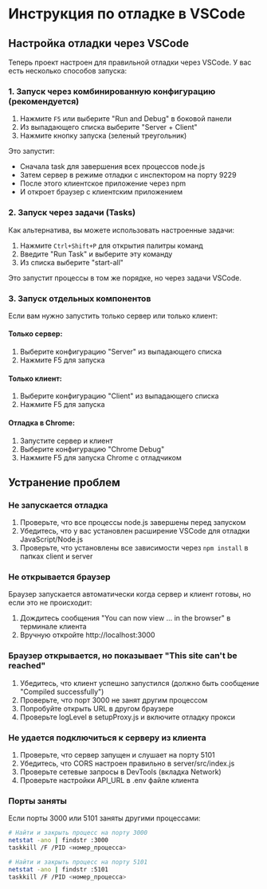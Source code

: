 # Инструкция по отладке в VSCode

## Настройка отладки через VSCode

Теперь проект настроен для правильной отладки через VSCode. У вас есть несколько способов запуска:

### 1. Запуск через комбинированную конфигурацию (рекомендуется)

1. Нажмите `F5` или выберите "Run and Debug" в боковой панели
2. Из выпадающего списка выберите "Server + Client"
3. Нажмите кнопку запуска (зеленый треугольник)

Это запустит:
- Сначала task для завершения всех процессов node.js
- Затем сервер в режиме отладки с инспектором на порту 9229
- После этого клиентское приложение через npm
- И откроет браузер с клиентским приложением

### 2. Запуск через задачи (Tasks)

Как альтернатива, вы можете использовать настроенные задачи:

1. Нажмите `Ctrl+Shift+P` для открытия палитры команд
2. Введите "Run Task" и выберите эту команду
3. Из списка выберите "start-all"

Это запустит процессы в том же порядке, но через задачи VSCode.

### 3. Запуск отдельных компонентов

Если вам нужно запустить только сервер или только клиент:

#### Только сервер:
1. Выберите конфигурацию "Server" из выпадающего списка
2. Нажмите F5 для запуска

#### Только клиент: 
1. Выберите конфигурацию "Client" из выпадающего списка
2. Нажмите F5 для запуска

#### Отладка в Chrome:
1. Запустите сервер и клиент
2. Выберите конфигурацию "Chrome Debug"
3. Нажмите F5 для запуска Chrome с отладчиком

## Устранение проблем

### Не запускается отладка

1. Проверьте, что все процессы node.js завершены перед запуском
2. Убедитесь, что у вас установлен расширение VSCode для отладки JavaScript/Node.js
3. Проверьте, что установлены все зависимости через `npm install` в папках client и server

### Не открывается браузер

Браузер запускается автоматически когда сервер и клиент готовы, но если это не происходит:

1. Дождитесь сообщения "You can now view ... in the browser" в терминале клиента
2. Вручную откройте http://localhost:3000

### Браузер открывается, но показывает "This site can't be reached"

1. Убедитесь, что клиент успешно запустился (должно быть сообщение "Compiled successfully")
2. Проверьте, что порт 3000 не занят другим процессом
3. Попробуйте открыть URL в другом браузере
4. Проверьте logLevel в setupProxy.js и включите отладку прокси

### Не удается подключиться к серверу из клиента

1. Проверьте, что сервер запущен и слушает на порту 5101
2. Убедитесь, что CORS настроен правильно в server/src/index.js
3. Проверьте сетевые запросы в DevTools (вкладка Network)
4. Проверьте настройки API_URL в .env файле клиента

### Порты заняты

Если порты 3000 или 5101 заняты другими процессами:

```bash
# Найти и закрыть процесс на порту 3000
netstat -ano | findstr :3000
taskkill /F /PID <номер_процесса>

# Найти и закрыть процесс на порту 5101
netstat -ano | findstr :5101
taskkill /F /PID <номер_процесса>
``` 